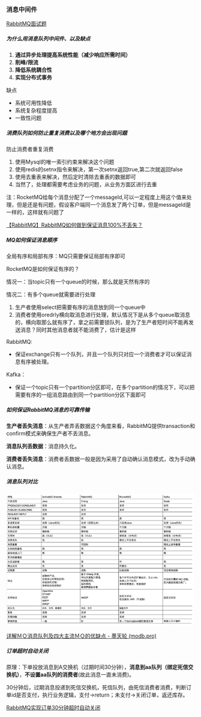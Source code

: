 ### 消息中间件

[RabbitMQ面试题](https://juejin.cn/post/6844904125935665160) 

##### 为什么用消息队列中间件、以及缺点

1. **通过异步处理提高系统性能（减少响应所需时间）**
2. **削峰/限流**
3. **降低系统耦合性**
4. **实现分布式事务**

缺点

- 系统可用性降低
- 系统复杂程度提高
- 一致性问题

##### 消费队列如何防止重复消费以及哪个地方会出现问题

防止消费者重复消费

1. 使用Mysql的唯一索引约束来解决这个问题
2. 使用redis的setnx指令来解决，第一次setnx返回true,第二次就返回false
3. 使用去重表来解决，然后定时清除去重表的数据即可
4. 当然了，处理都需要考虑业务的问题，从业务方面区进行去重

注：RocketMQ给每个消息分配了一个messageId,可以一定程度上用这个值来处理，但是还是有问题，假设客户端同一个消息发了两个订单，但是messageId是一样的，这样就有问题了

[【RabbitMQ】RabbitMQ如何做到保证消息100%不丢失？](https://blog.csdn.net/bookssea/article/details/123119980) 

##### MQ如何保证消息顺序

全局有序和局部有序：MQ只需要保证局部有序即可

RocketMQ是如何保证有序的？

情况一：当topic只有一个queue的时候，那么就是天然有序的

情况二：有多个queue就需要进行处理

1. 生产者使用select把需要有序的消息放到同一个queue中
2. 消费者使用oredrly横向取消息进行处理，默认情况下是从多个queue取消息的，横向取那么就有序了，拿之前需要锁队列，是为了生产者短时间不能再发送消息？同时其他消息者就不能消费了，估计是这样

RabbitMQ:

- 保证exchange只有一个队列，并且一个队列只对应一个消费者才可以保证消息有序被处理。

Kafka：

- 保证一个topic只有一个partition分区即可，在多个partition的情况下，可以把需要有序的一组消息路由到同一个partition分区下面即可

##### 如何保证RabbitMQ消息的可靠传输

**生产者丢失消息**：从生产者弄丢数据这个角度来看，RabbitMQ提供transaction和confirm模式来确保生产者不丢消息。

**消息队列丢数据**：消息持久化。

**消费者丢失消息**：消费者丢数据一般是因为采用了自动确认消息模式，改为手动确认消息。

##### 消息队列对比

![image-20230313145323449](media/images/image-20230313145323449.png)



[详解ＭＱ消息队列及四大主流ＭＱ的优缺点 - 墨天轮 (modb.pro)](https://www.modb.pro/db/542085) 

##### 订单超时自动关闭

原理：下单投放消息到A交换机（过期时间30分钟），**消息到aa队列（绑定死信交换机）**，**不设置aa队列的消费者**(故此消息一直未消费)。

30分钟后，过期消息投递到死信交换机，死信队列，由死信消费者消费，判断订单id是否支付，执行业务逻辑，支付->return；未支付->关闭订单，返还库存。

[RabbitMQ实现订单30分钟超时自动关闭](https://blog.csdn.net/zhangshengqiang168/article/details/104718979) 